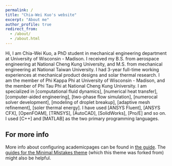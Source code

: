 ```yaml
---
permalink: /
title: "Chia-Wei Kuo's website"
excerpt: "About me"
author_profile: true
redirect_from: 
  - /about/
  - /about.html
---
```


Hi, I am Chia-Wei Kuo, a PhD student in mechanical engineering department at University of Wisconsin - Madison. I received my B.S. from aerospace engineering at National Cheng Kung University, and M.S. from mechanical engineering at National Taiwan University. I had 3-year full-time working experiences at mechanical product designs and solar thermal research. I am the member of Phi Kappa Phi at University of Wisconsin - Madison, and the member of Phi Tau Phi at National Cheng Kung University. I am specialized in [computational fluid dynamics], [numerical heat transfer], [computer-aided engineering], [two-phase flow simulation], [numerocal solver development], [modeling of droplet breakup], [adaptive mesh refinement], [soler thermal energy]. I have used [ANSYS Fluent], [ANSYS CFX], [OpenFOAM], [TRNSYS], [AutoCAD], [SolidWorks], [Pro/E] and so on. I used [C++] and [MATLAB] as the two primary programming languages.   





For more info
------
More info about configuring academicpages can be found in [the guide](https://academicpages.github.io/markdown/). The [guides for the Minimal Mistakes theme](https://mmistakes.github.io/minimal-mistakes/docs/configuration/) (which this theme was forked from) might also be helpful.
